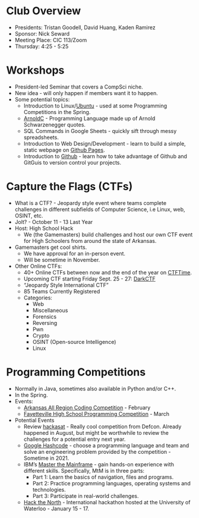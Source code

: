# Club Overview
- Presidents: Tristan Goodell, David Huang, Kaden Ramirez
- Sponsor: Nick Seward
- Meeting Place: CIC 113/Zoom
- Thursday: 4:25 - 5:25

# Workshops
- President-led Seminar that covers a CompSci niche.
- New idea - will only happen if members want it to happen.
- Some potential topics:
    - Introduction to Linux/[Ubuntu](https://ubuntu.com) - used at some Programming Competitions in the Spring.
    - [ArnoldC](https://lhartikk.github.io/ArnoldC/) - Programming Language made up of Arnold Schwarzenegger quotes.
    - SQL Commands in Google Sheets - quickly sift through messy spreadsheets.
    - Introduction to Web Design/Development - learn to build a simple, static webpage on [Github Pages](https://pages.github.com/).
    - Introduction to [Github](https://github.com/) - learn how to take advantage of Github and GitGuis to version control your projects.

# Capture the Flags (CTFs)
- What is a CTF? - Jeopardy style event where teams complete challenges in different subfields of Computer Science, i.e Linux, web, OSINT, etc.
- Jolt? - October 11 - 13 Last Year
- Host: High School Hack
    - We (the Gamemasters) build challenges and host our own CTF event for
High Schoolers from around the state of Arkansas.
- Gamemasters get cool shirts.
    - We have approval for an in-person event.
    - Will be sometime in November.
- Other Online CTFs:
    - 40+ Online CTFs between now and the end of the year on [CTFTime](https://ctftime.org/event/list/upcoming).
    - Upcoming CTF starting Friday Sept. 25 - 27: [DarkCTF](https://ctf.darkarmy.xyz/)
    - “Jeopardy Style International CTF”
    - 85 Teams Currently Registered
    - Categories:
        - Web
        - Miscellaneous
        - Forensics
        - Reversing
        - Pwn
        - Crypto
        - OSINT (Open-source Intelligence)
        - Linux

# Programming Competitions
- Normally in Java, sometimes also available in Python and/or C++.
- In the Spring.
- Events:
    - [Arkansas All Region Coding Competition](http://dese.ade.arkansas.gov/divisions/special-projects/arkansas-computer-science-initiative/contest-and-grant-opportunities/governors-all-region-and-all-state-coding-competition) - February
    - [Fayetteville High School Programming Competition](http://hspc.csce.uark.edu/) - March
- Potential Events
    - Review [hackasat](https://www.hackasat.com/) - Really cool competition from Defcon. Already happened in August, but might be worthwhile to review the challenges for a potential entry next year.
    - [Google Hashcode](https://codingcompetitions.withgoogle.com/hashcode) - choose a programming language and team and solve
an engineering problem provided by the competition - Sometime in 2021.
    - IBM’s [Master the Mainframe](https://www.ibm.com/it-infrastructure/z/education/master-the-mainframe) - gain hands-on experience with different skills. Specifically, MtM is in three parts:
        - Part 1: Learn the basics of navigation, files and programs.
        - Part 2: Practice programming languages, operating systems and technologies.
        - Part 3: Participate in real-world challenges.
    - [Hack the North](https://hackthenorth.com/) - International hackathon hosted at the University of Waterloo - January 15 - 17.
